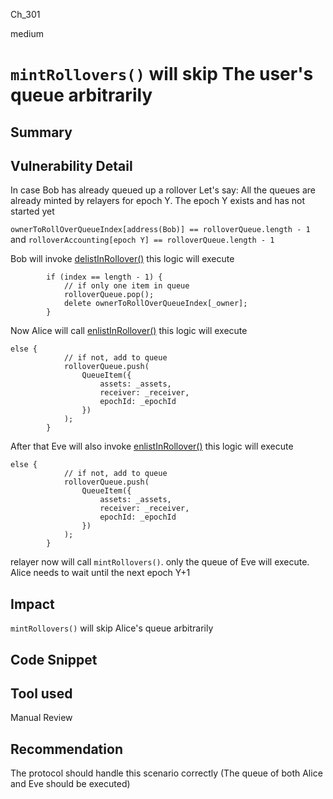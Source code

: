 Ch_301

medium

# `mintRollovers()` will skip The user's queue arbitrarily

## Summary

## Vulnerability Detail
In case Bob has already queued up a rollover
Let's say: 
All the queues are already minted by relayers for epoch Y. The epoch Y exists and has not started yet 

`ownerToRollOverQueueIndex[address(Bob)] == rolloverQueue.length - 1`
and `rolloverAccounting[epoch Y] == rolloverQueue.length - 1`

Bob will invoke [delistInRollover()](https://github.com/sherlock-audit/2023-03-Y2K/blob/main/Earthquake/src/v2/Carousel/Carousel.sol#L276-L304) this logic will execute

```solidity
        if (index == length - 1) {
            // if only one item in queue
            rolloverQueue.pop();
            delete ownerToRollOverQueueIndex[_owner];
        }
```
Now Alice will call [enlistInRollover()](https://github.com/sherlock-audit/2023-03-Y2K/blob/main/Earthquake/src/v2/Carousel/Carousel.sol#L238-L271) this logic will execute
```solidity
else {
            // if not, add to queue
            rolloverQueue.push(
                QueueItem({
                    assets: _assets,
                    receiver: _receiver,
                    epochId: _epochId
                })
            );
        }
``` 
After that Eve will also invoke [enlistInRollover()](https://github.com/sherlock-audit/2023-03-Y2K/blob/main/Earthquake/src/v2/Carousel/Carousel.sol#L238-L271) this logic will execute
```solidity
else {
            // if not, add to queue
            rolloverQueue.push(
                QueueItem({
                    assets: _assets,
                    receiver: _receiver,
                    epochId: _epochId
                })
            );
        }
```     
relayer now will call `mintRollovers()`. only the queue of Eve will execute. 
Alice needs to wait until the next epoch Y+1   

## Impact
`mintRollovers()` will skip Alice's queue arbitrarily 

## Code Snippet

## Tool used

Manual Review

## Recommendation
The protocol should handle this scenario correctly (The queue of both Alice and Eve should be executed)
